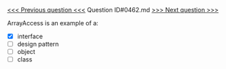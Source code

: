 [<<< Previous question <<<](0461.md)  Question ID#0462.md  [>>> Next question >>>](0463.md) 

ArrayAccess is an example of a:

- [x] interface
- [ ] design pattern
- [ ] object
- [ ] class
